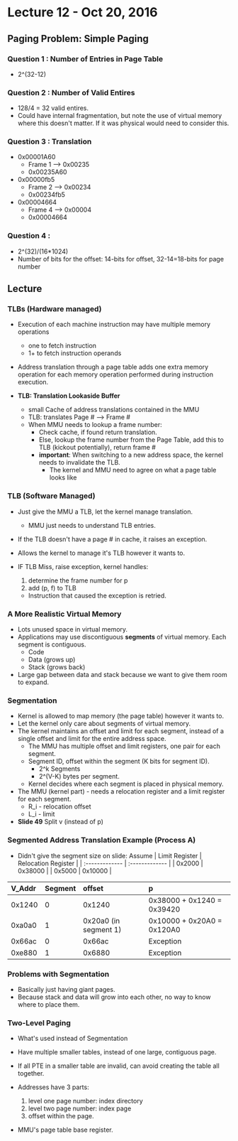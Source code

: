 # Lecture 12 - Oct 20, 2016

## Paging Problem: Simple Paging

### Question 1 : Number of Entries in Page Table
* 2^(32-12)

### Question 2 : Number of Valid Entires
* 128/4 = 32 valid entires.
* Could have internal fragmentation, but note the use of virtual memory where this doesn't matter. If it was physical would need to consider this.

### Question 3 : Translation
* 0x00001A60
  * Frame 1 --> 0x00235
  * 0x00235A60
* 0x00000fb5
  * Frame 2 --> 0x00234
  * 0x00234fb5
* 0x00004664
  * Frame 4 --> 0x00004
  * 0x00004664

### Question 4 :
* 2^(32)/(16*1024)
* Number of bits for the offset: 14-bits for offset, 32-14=18-bits for page number

## Lecture

### TLBs (Hardware managed)
* Execution of each machine instruction may have multiple memory operations
  * one to fetch instruction
  * 1+ to fetch instruction operands

* Address translation through a page table adds one extra memory operation for each memory operation performed during instruction execution.
* **TLB: Translation Lookaside Buffer**
  * small Cache of address translations contained in the MMU
  * TLB: translates Page # --> Frame #
  * When MMU needs to lookup a frame number:
    * Check cache, if found return translation.
    * Else, lookup the frame number from the Page Table, add this to TLB (kickout potentially), return frame #
    * **important**: When switching to a new address space, the kernel needs to invalidate the TLB.
      * The kernel and MMU need to agree on what a page table looks like
### TLB (Software Managed)
* Just give the MMU a TLB, let the kernel manage translation.
  * MMU just needs to understand TLB entries.
* If the TLB doesn't have a page # in cache, it raises an exception.
* Allows the kernel to manage it's TLB however it wants to.

* IF TLB Miss, raise exception, kernel handles:
  1. determine the frame number for p
  2. add (p, f) to TLB
  * Instruction that caused the exception is retried.

### A More Realistic Virtual Memory
* Lots unused space in virtual memory.
* Applications may use discontiguous **segments** of virtual memory. Each segment is contiguous.
  * Code
  * Data (grows up)
  * Stack (grows back)
* Large gap between data and stack because we want to give them room to expand.

### Segmentation
* Kernel is allowed to map memory (the page table) however it wants to.
* Let the kernel only care about segments of virtual memory.
* The kernel maintains an offset and limit for each segment, instead of a single offset and limit for the entire address space.
  * The MMU has multiple offset and limit registers, one pair for each segment.
  * Segment ID, offset within the segment (K bits for segment ID).
    * 2^k Segments
    * 2^(V-K) bytes per segment.
  * Kernel decides where each segment is placed in physical memory.
* The MMU (kernel part) - needs a relocation register and a limit register for each segment.
  * R_i - relocation offset
  * L_i - limit
* **Slide 49** Split v (instead of p)

### Segmented Address Translation Example (Process A)
* Didn't give the segment size on slide: Assume
| Limit Register | Relocation Register     |
| :------------- | :------------- |
| 0x2000       | 0x38000       |
| 0x5000       | 0x10000       |

| V_Addr | Segment     | offset | p |
| :------------- | :------------- | :--- | :--- |
| 0x1240       | 0       | 0x1240 | 0x38000 + 0x1240 = 0x39420 |
| 0xa0a0 | 1 | 0x20a0 (in segment 1) | 0x10000 + 0x20A0 = 0x120A0 |
| 0x66ac | 0 | 0x66ac | Exception |
| 0xe880 | 1 | 0x6880 | Exception |

### Problems with Segmentation
* Basically just having giant pages.
* Because stack and data will grow into each other, no way to know where to place them.

### Two-Level Paging
* What's used instead of Segmentation
* Have multiple smaller tables, instead of one large, contiguous page.
* If all PTE in a smaller table are invalid, can avoid creating the table all together.

* Addresses have 3 parts:
  1. level one page number: index directory
  2. level two page number: index page
  3. offset within the page.

* MMU's page table base register.

